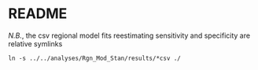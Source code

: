 # README

_N.B._, the csv regional model fits reestimating sensitivity and specificity are relative symlinks

```
ln -s ../../analyses/Rgn_Mod_Stan/results/*csv ./
```
